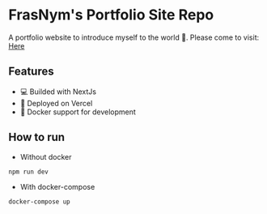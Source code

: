 # FrasNym's Portfolio Site Repo

A portfolio website to introduce myself to the world 👋. Please come to visit: [Here](http://frasnym.tech)

## Features
- 💻 Builded with NextJs
- 🚀 Deployed on Vercel
- 🐳 Docker support for development

## How to run

- Without docker
```bash
npm run dev
```

- With docker-compose
```bash
docker-compose up
```